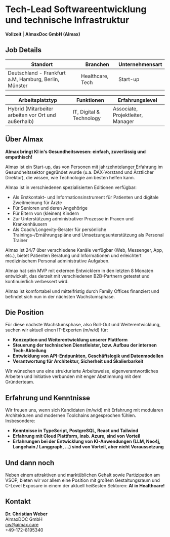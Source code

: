 # Tech-Lead Softwareentwicklung und technische Infrastruktur

**Vollzeit** | **AlmaxDoc GmbH (AImax)**

## Job Details

| **Standort** | **Branchen** | **Unternehmensart** |
|--------------|--------------|---------------------|
| Deutschland - Frankfurt a.M, Hamburg, Berlin, Münster | Healthcare, Tech | Start-up |

| **Arbeitsplatztyp** | **Funktionen** | **Erfahrungslevel** |
|---------------------|----------------|---------------------|
| Hybrid (Mitarbeiter arbeiten vor Ort und außerhalb) | IT, Digital & Technology | Associate, Projektleiter, Manager |

## Über AImax

**AImax bringt KI in's Gesundheitswesen: einfach, zuverlässig und empathisch!**

AImax ist ein Start-up, das von Personen mit jahrzehntelanger Erfahrung im Gesundheitssektor gegründet wurde (u.a. DAX-Vorstand und Ärztlicher Direktor), die wissen, wie Technologie am besten helfen kann.

AImax ist in verschiedenen spezialisierten Editionen verfügbar:
- Als Erstkontakt- und Informationsinstrument für Patienten und digitale Zweitmeinung für Ärzte
- Für Senioren und deren Angehörige
- Für Eltern von (kleinen) Kindern
- Zur Unterstützung administrativer Prozesse in Praxen und Krankenhäusern
- Als Coach/Longevity-Berater für persönliche Trainings-/Ernährungspläne und Umsetzungsunterstützung als Personal Trainer

AImax ist 24/7 über verschiedene Kanäle verfügbar (Web, Messenger, App, etc.), bietet Patienten Beratung und Informationen und erleichtert medizinischem Personal administrative Aufgaben.

AImax hat sein MVP mit externen Entwicklern in den letzten 8 Monaten entwickelt, das derzeit mit verschiedenen B2B-Partnern getestet und kontinuierlich verbessert wird.

AImax ist komfortabel und mittelfristig durch Family Offices finanziert und befindet sich nun in der nächsten Wachstumsphase.

## Die Position

Für diese nächste Wachstumsphase, also Roll-Out und Weiterentwicklung, suchen wir aktuell einen IT-Experten (m/w/d) für:

- **Konzeption und Weiterentwicklung unserer Plattform**
- **Steuerung der technischen Dienstleister, bzw. Aufbau der internen Tech-Abteilung**
- **Entwicklung von API-Endpunkten, Geschäftslogik und Datenmodellen**
- **Verantwortung für Architektur, Sicherheit und Skalierbarkeit**

Wir wünschen uns eine strukturierte Arbeitsweise, eigenverantwortliches Arbeiten und Initiative verbunden mit enger Abstimmung mit dem Gründerteam.

## Erfahrung und Kenntnisse

Wir freuen uns, wenn sich Kandidaten (m/w/d) mit Erfahrung mit modularen Architekturen und modernen Toolchains angesprochen fühlen. Insbesondere:

- **Kenntnisse in TypeScript, PostgreSQL, React und Tailwind**
- **Erfahrung mit Cloud Plattform, insb. Azure, sind von Vorteil**
- **Erfahrungen bei der Entwicklung von KI-Anwendungen (LLM, Neo4j, Langchain / Langgraph, ...) sind von Vorteil, aber nicht Voraussetzung**

## Und dann noch

Neben einem attraktiven und marktüblichen Gehalt sowie Partizipation am VSOP, bieten wir vor allem eine Position mit großem Gestaltungsraum und C-Level Exposure in einem der aktuell heißesten Sektoren: **AI in Healthcare!**

## Kontakt

**Dr. Christian Weber**  
AlmaxDOC GmbH  
cw@aimax.care  
+49-172-8195340


